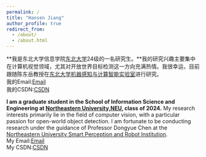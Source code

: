 ```yaml
---
permalink: /
title: "Hansen Jiang"
author_profile: true
redirect_from: 
  - /about/
  - /about.html
---
```


**我是东北大学信息学院[东北大学](https://www.neu.edu.cn/)24级的一名研究生。**我的研究兴趣主要集中在计算机视觉领域，尤其对开放世界目标检测这一方向充满热情。我很幸运，目前跟随陈东岳教授在[东北大学机器感知与计算智能实验室](https://maplab.pages.dev/)进行研究。\
我的Email:[Email](2370739@stu.neu.edu.cn)\
我的CSDN:[CSDN](https://blog.csdn.net/m0_51516317?type=blog)

**I am a graduate student in the School of Information Science and Engineering at [Northeastern University,NEU](https://www.neu.edu.cn/), class of 2024.** My research interests primarily lie in the field of computer vision, with a particular passion for open-world object detection. I am fortunate to be conducting research under the guidance of Professor Dongyue Chen at the [Northeastern University Smart Perception and Robot Institution](https://maplab.pages.dev/).\
My Email:[Email](2370739@stu.neu.edu.cn)\
My CSDN:[CSDN](https://blog.csdn.net/m0_51516317?type=blog)





